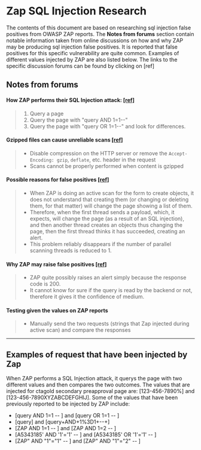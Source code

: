 # Zap SQL Injection Research 
The contents of this document are based on researching sql injection false positives from OWASP ZAP reports.
The **Notes from forums** section contain notable information taken from online discussions on how and why ZAP may be producing sql injection false positives.
It is reported that false positives for this specific vulnerability are quite common. 
Examples of different values injected by ZAP are also listed below. 
The links to the specific discussion forums can be found by clicking on [ref]


## Notes from forums 
#### How ZAP performs their SQL Injection attack: [[ref]](https://github.com/zaproxy/zaproxy/issues/3662)
>  1. Query a page 
>  2. Query the page with "query AND 1=1--"
>  3. Query the page with "query OR 1=1--" and look for differences.

#### Gzipped files can cause unreliable scans [[ref]](https://github.com/zaproxy/zaproxy/issues/1871)
> - Disable compression on the HTTP server or remove the `Accept-Encoding: gzip`, `deflate`, etc. header in the request 
> - Scans cannot be properly performed when content is gzipped

#### Possible reasons for false positives [[ref]](https://github.com/zaproxy/zaproxy/issues/3662#issuecomment-350826118)
> - When ZAP is doing an active scan for the form to create objects, it does not understand that creating them (or changing or deleting them, for that matter) will change the page showing a list of them. 
> - Therefore, when the first thread sends a payload, which, it expects, will change the page (as a result of an SQL injection), 
  and then another thread creates an objects thus changing the page, 
  then the first thread thinks it has succeeded, creating an alert.
> - This problem reliably disappears if the number of parallel scanning threads is reduced to 1.

#### Why ZAP may raise false positives [[ref]](https://security.stackexchange.com/questions/191758/false-positive-sql-injection-by-zap-with-adding-new-parameter-query)
> - ZAP quite possibly raises an alert simply because the response code is 200. 
> - It cannot know for sure if the query is read by the backend or not, therefore it gives it the confidence of medium.

#### Testing given the values on ZAP reports
> - Manually send the two requests (strings that Zap injected during active scan) and compare the responses 
***

## Examples of request that have been injected by Zap
When ZAP performs a SQL Injection attack, it querys the page with two different values and then compares the two outcomes.
The values that are injected for ctagold secondary preapproval page are: 
[123-456-7890%] and [123-456-7890XYZABCDEFGHIJ].
Some of the values that have been previously reported to be injected by ZAP include:
- [query AND 1=1 -- ] and [query OR 1=1 -- ]
- [query] and [query+AND+1%3D1+--+]
- [ZAP AND 1=1 -- ] and [ZAP AND 1=2 -- ]
- [A5343185' AND '1'='1' -- ] and [A5343185' OR '1'='1' -- ]
- [ZAP" AND "1"="1" -- ] and [ZAP" AND "1"="2" -- ]
